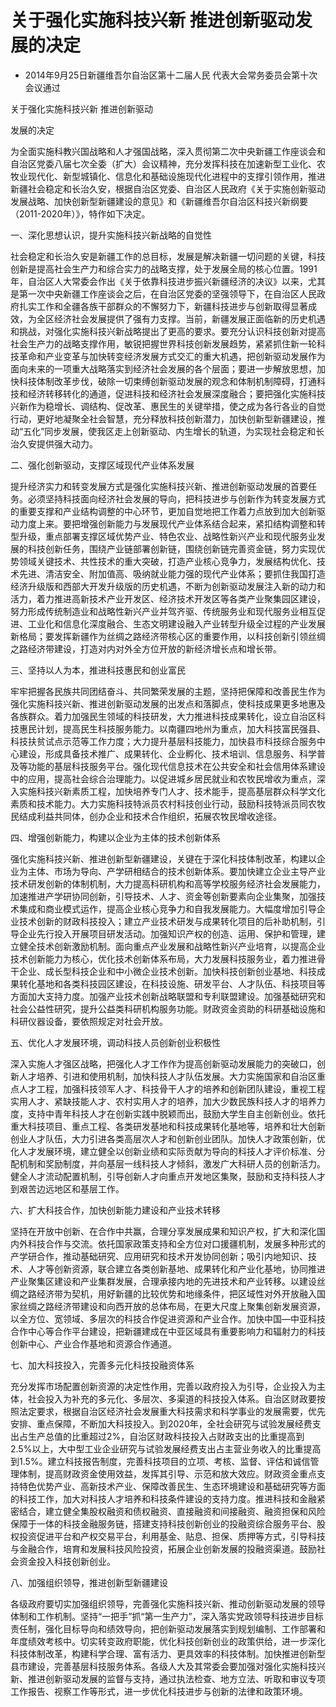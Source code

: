 # 关于强化实施科技兴新 推进创新驱动发展的决定

- 2014年9月25日新疆维吾尔自治区第十二届人民
  代表大会常务委员会第十次会议通过

<!-- INFO END -->

关于强化实施科技兴新 推进创新驱动

发展的决定

为全面实施科教兴国战略和人才强国战略，深入贯彻第二次中央新疆工作座谈会和自治区党委八届七次全委（扩大）会议精神，充分发挥科技在加速新型工业化、农牧业现代化、新型城镇化、信息化和基础设施现代化进程中的支撑引领作用，推进新疆社会稳定和长治久安，根据自治区党委、自治区人民政府《关于实施创新驱动发展战略、加快创新型新疆建设的意见》和《新疆维吾尔自治区科技兴新纲要（2011-2020年）》，特作如下决定。

一、深化思想认识，提升实施科技兴新战略的自觉性

社会稳定和长治久安是新疆工作的总目标，发展是解决新疆一切问题的关键，科技创新是提高社会生产力和综合实力的战略支撑，处于发展全局的核心位置。1991年，自治区人大常委会作出《关于依靠科技进步振兴新疆经济的决议》以来，尤其是第一次中央新疆工作座谈会之后，在自治区党委的坚强领导下，在自治区人民政府扎实工作和全疆各族干部群众的不懈努力下，新疆科技进步与创新取得显著成效，为全区经济社会发展提供了强有力支撑。当前，新疆发展正面临新的历史机遇和挑战，对强化实施科技兴新战略提出了更高的要求。要充分认识科技创新对提高社会生产力的战略支撑作用，敏锐把握世界科技创新发展趋势，紧紧抓住新一轮科技革命和产业变革与加快转变经济发展方式交汇的重大机遇，把创新驱动发展作为面向未来的一项重大战略落实到经济社会发展的各个层面；要进一步解放思想，加快科技体制改革步伐，破除一切束缚创新驱动发展的观念和体制机制障碍，打通科技和经济转移转化的通道，促进科技和经济社会发展深度融合；要把强化实施科技兴新作为稳增长、调结构、促改革、惠民生的关键举措，使之成为各行各业的自觉行动，更好地凝聚全社会智慧，充分释放科技创新潜力，加快创新型新疆建设，推动“五化”同步发展，使我区走上创新驱动、内生增长的轨道，为实现社会稳定和长治久安提供强大动力。

二、强化创新驱动，支撑区域现代产业体系发展

提升经济实力和转变发展方式是强化实施科技兴新、推进创新驱动发展的首要任务。必须坚持科技面向经济社会发展的导向，把科技进步与创新作为转变发展方式的重要支撑和产业结构调整的中心环节，更加自觉地把工作着力点放到加大创新驱动力度上来。要把增强创新能力与发展现代产业体系结合起来，紧扣结构调整和转型升级，重点部署支撑区域优势产业、特色农业、战略性新兴产业和现代服务业发展的科技创新任务，围绕产业链部署创新链，围绕创新链完善资金链，努力实现优势领域关键技术、共性技术的重大突破，打造产业核心竞争力，发展结构优化、技术先进、清洁安全、附加值高、吸纳就业能力强的现代产业体系；要抓住我国打造经济升级版和西部大开发升级版的历史机遇，不断为创新驱动发展注入新的动力和活力，着力推进高新技术产业开发区、经济技术开发区等各类产业聚集园区建设，努力形成传统制造业和战略性新兴产业并驾齐驱、传统服务业和现代服务业相互促进、工业化和信息化深度融合、生态文明建设融入产业转型升级全过程的产业发展新格局；要发挥新疆作为丝绸之路经济带核心区的重要作用，以科技创新引领丝绸之路经济带建设，打造对内对外全方位开放的新经济增长点和增长带。

三、坚持以人为本，推进科技惠民和创业富民

牢牢把握各民族共同团结奋斗、共同繁荣发展的主题，坚持把保障和改善民生作为强化实施科技兴新、推进创新驱动发展的出发点和落脚点，使科技成果更多地惠及各族群众。着力加强民生领域的科技研发，大力推进科技成果转化，设立自治区科技惠民计划，提高民生科技服务能力。以南疆四地州为重点，加大科技富民强县、科技扶贫试点示范等工作力度；大力提升基层科技能力，加快县市科技综合服务中心建设，形成具备技术推广、成果转化、企业孵化、技术培训、信息服务、科学普及等功能的基层科技服务平台。强化现代信息技术在公共安全和社会信用体系建设中的应用，提高社会综合治理能力。以促进城乡居民就业和农牧民增收为重点，深入实施科技兴新素质工程，加快培养专门人才、技术能手，提高基层群众科学文化素质和技术能力。大力实施科技特派员农村科技创业行动，鼓励科技特派员同农牧民结成利益共同体，创办企业和技术合作组织，拓展农牧民增收途径。

四、增强创新能力，构建以企业为主体的技术创新体系

强化实施科技兴新、推进创新型新疆建设，关键在于深化科技体制改革，构建以企业为主体、市场为导向、产学研相结合的技术创新体系。要加快建立企业主导产业技术研发创新的体制机制，大力提高科研机构和高等学校服务经济社会发展能力，加速推进产学研协同创新，引导技术、人才、资金等创新要素向企业集聚，加强技术集成和商业模式运作，提高企业核心竞争力和自我发展能力。大幅度增加引导企业技术创新的财政科技投入；建立产业技术研发与成果转化项目的后补助机制，引导企业先行投入开展项目研发活动。加强知识产权的创造、运用、保护和管理，建立健全技术创新激励机制。面向重点产业发展和战略性新兴产业培育，以提高企业技术创新能力为核心，优化技术创新体系布局，大力发展科技服务业，着力推进骨干企业、成长型科技企业和中小微企业技术创新。加快科技创新创业基地、科技成果转化基地和各类科技园区建设，在科技设施、研发平台、人才队伍、科技项目等方面加大支持力度。加强产业技术创新战略联盟和专利联盟建设。加强基础研究和社会公益性研究，提升公益类科研机构服务功能。财政资金资助的科研基础设施和科研仪器设备，要依照规定对社会开放。

五、优化人才发展环境，调动科技人员创新创业积极性

深入实施人才强区战略，把强化人才工作作为提高创新驱动发展能力的突破口，创新人才培养、引进和使用机制，加快科技人才队伍发展。大力实施国家和自治区重点人才工程，加强科技领军人才、科技骨干人才的培养和创新团队建设，重视工程实用人才、紧缺技能人才、农村实用人才的培养，加大少数民族科技人才的培养力度，支持中青年科技人才在创新实践中脱颖而出，鼓励大学生自主创新创业。依托重大科技项目、重点工程、各类研发基地和科技成果转化基地等，培养和壮大创新创业人才队伍，大力引进各类高层次人才和创新创业团队。加快人才政策创新，优化人才发展环境，建立健全以创新业绩和实际贡献为导向的科技人才评价标准、分配机制和奖励制度，并向基层一线科技人才倾斜，激发广大科研人员的创新活力。健全人才流动配置机制，引导创新人才向重点开发地区集聚，鼓励和支持科技人才到艰苦边远地区和基层工作。

六、扩大科技合作，加快创新能力建设和产业技术转移

坚持在开放中创新、在合作中共赢，合理分享发展成果和知识产权，扩大和深化国内外科技合作与交流。依托国家政策支持和全方位对口援疆机制，发展多种形式的产学研合作，推动基础研究、应用研究和技术开发协同创新；吸引内地知识、技术、人才等创新资源，联合建立各类创新基地、成果转化和产业化基地，协同推进产业聚集区建设和产业集群发展，合理承接内地的先进技术和产业转移。以建设丝绸之路经济带为契机，用好新疆的比较优势和地缘条件，把区域性对外开放融入国家丝绸之路经济带建设和向西开放的总体布局，在更大尺度上聚集创新发展资源，以全方位、宽领域、多层次的科技合作促进资源和产业合作。加快中国—中亚科技合作中心等合作平台建设，把新疆建成在中亚区域具有重要影响力和辐射力的科技创新中心、产业合作基地和资源合作通道。

七、加大科技投入，完善多元化科技投融资体系

充分发挥市场配置创新资源的决定性作用，完善以政府投入为引导，企业投入为主体，社会投入为补充的多元化、多层次、多渠道的科技投入体系。自治区财政要按照法定要求，根据自治区经济社会发展重大科技需求和科学事业的发展需要，优先安排、重点保障，不断加大科技投入。到2020年，全社会研究与试验发展经费支出占生产总值的比重超过2%，自治区财政科技投入占财政支出的比重提高到2.5%以上，大中型工业企业研究与试验发展经费支出占主营业务收入的比重提高到1.5%。建立科技报告制度，完善科技项目的立项、考核、监督、评估和诚信管理体制，提高财政资金使用效益，发挥其引导、示范和放大效应。财政资金重点支持特色优势产业、高新技术产业、保障改善民生、生态环境建设和基础研究等方面的科技工作，加大对科技人才培养和科技条件建设的支持力度。推进科技和金融紧密结合，建立健全集股权融资和债权融资、直接融资和间接融资、融资担保和风险保障于一体的科技金融服务链，搭建支持科技创新创业的投融资综合服务平台、股权投资促进平台和产权交易平台，利用基金、贴息、担保、质押等方式，引导科技与金融合作，培育和发展科技风险投资，拓展企业创新发展的投融资渠道。鼓励社会资金投入科技创新创业。

八、加强组织领导，推进创新型新疆建设

各级政府要切实加强组织领导，完善强化实施科技兴新、推动创新驱动发展的领导体制和工作机制。坚持“一把手”抓“第一生产力”，深入落实党政领导科技进步目标责任制，强化目标导向和绩效导向，把创新驱动发展落实到规划编制、工作部署和年度绩效考核中。切实转变政府职能，优化科技创新创业的政策供给，进一步深化科技体制改革，构建科学合理、富有活力、更具效率的科技体制。加快推进创新型县市建设，完善基层科技服务体系。各级人大及其常委会要加强对强化实施科技兴新、推进创新驱动发展的监督与支持，通过执法检查、地方立法、听取和审议专项工作报告、视察工作等形式，进一步优化科技进步与创新的法律和政策环境。
